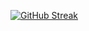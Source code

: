 [![GitHub Streak](http://github-readme-streak-stats.herokuapp.com?user=azaurus1&theme=dark&date_format=M%20j%5B%2C%20Y%5D)](https://git.io/streak-stats)
